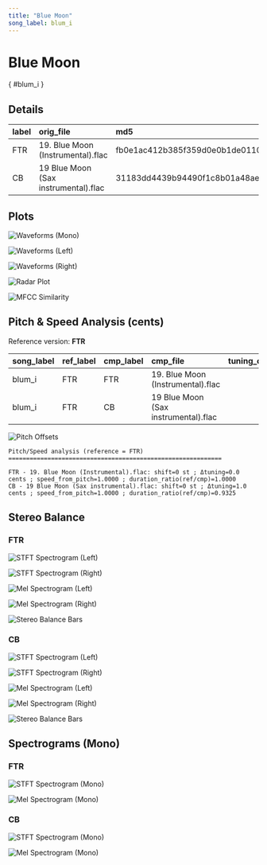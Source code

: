 ```yaml
---
title: "Blue Moon"
song_label: blum_i
---
```


# Blue Moon

[](){ #blum_i }

## Details

| label   | orig_file                            | md5                              |   disc |   track |   duration_sec | duration_fmt   |   loudness |   loudness_left |   loudness_right |   loudness_balance |       rms |   rms_left |   rms_right |   rms_balance |     lr_corr |   spectral_centroid |
|:--------|:-------------------------------------|:---------------------------------|-------:|--------:|---------------:|:---------------|-----------:|----------------:|-----------------:|-------------------:|----------:|-----------:|------------:|--------------:|------------:|--------------------:|
| FTR     | 19. Blue Moon (Instrumental).flac    | fb0e1ac412b385f359d0e0b1de011042 |     10 |      19 |        123.4   | 02:03:400      |   -17.3682 |        -13.2811 |         -15.6183 |            2.33718 | 0.130376  |   0.203416 |    0.148227 |     0.055189  | -0.00699614 |             1369.98 |
| CB      | 19 Blue Moon (Sax instrumental).flac | 31183dd4439b94490f1c8b01a48ae2e1 |      9 |      20 |        132.333 | 02:12:333      |   -19.4006 |        -14.9932 |         -18.3192 |            3.32595 | 0.0981172 |   0.1603   |    0.101515 |     0.0587851 | -0.00615065 |             1574.82 |

## Plots
![Waveforms (Mono)](blum_i-waveforms_Mono.png)

![Waveforms (Left)](blum_i-waveforms_L.png)

![Waveforms (Right)](blum_i-waveforms_R.png)

![Radar Plot](blum_i-radar_plot.png)

![MFCC Similarity](blum_i-similarity_matrix.png)

## Pitch & Speed Analysis (cents)

Reference version: **FTR**

| song_label   | ref_label   | cmp_label   | cmp_file                             |   tuning_cents_cmp |   tuning_cents_ref |   delta_tuning_cents |   semitone_shift_vs_ref |   chroma_similarity |   speed_factor_from_pitch |   duration_ratio_ref_over_cmp |
|:-------------|:------------|:------------|:-------------------------------------|-------------------:|-------------------:|---------------------:|------------------------:|--------------------:|--------------------------:|------------------------------:|
| blum_i       | FTR         | FTR         | 19. Blue Moon (Instrumental).flac    |                 24 |                 24 |                    0 |                       0 |            1        |                         1 |                      1        |
| blum_i       | FTR         | CB          | 19 Blue Moon (Sax instrumental).flac |                 25 |                 24 |                    1 |                       0 |            0.999392 |                         1 |                      0.932494 |

![Pitch Offsets](blum_i-pitch_offsets.png)

````text
Pitch/Speed analysis (reference = FTR)
============================================================

FTR - 19. Blue Moon (Instrumental).flac: shift=0 st ; Δtuning=0.0 cents ; speed_from_pitch=1.0000 ; duration_ratio(ref/cmp)=1.0000
CB - 19 Blue Moon (Sax instrumental).flac: shift=0 st ; Δtuning=1.0 cents ; speed_from_pitch=1.0000 ; duration_ratio(ref/cmp)=0.9325

````

## Stereo Balance

### FTR

![STFT Spectrogram (Left)](blum_i-FTR_spectrogram_L.png)

![STFT Spectrogram (Right)](blum_i-FTR_spectrogram_R.png)

![Mel Spectrogram (Left)](blum_i-FTR_melspec_L.png)

![Mel Spectrogram (Right)](blum_i-FTR_melspec_R.png)

![Stereo Balance Bars](blum_i-FTR_balance.png)

### CB

![STFT Spectrogram (Left)](blum_i-CB_spectrogram_L.png)

![STFT Spectrogram (Right)](blum_i-CB_spectrogram_R.png)

![Mel Spectrogram (Left)](blum_i-CB_melspec_L.png)

![Mel Spectrogram (Right)](blum_i-CB_melspec_R.png)

![Stereo Balance Bars](blum_i-CB_balance.png)

## Spectrograms (Mono)

### FTR

![STFT Spectrogram (Mono)](blum_i-FTR_spectrogram_Mono.png)

![Mel Spectrogram (Mono)](blum_i-FTR_melspec_Mono.png)

### CB

![STFT Spectrogram (Mono)](blum_i-CB_spectrogram_Mono.png)

![Mel Spectrogram (Mono)](blum_i-CB_melspec_Mono.png)

